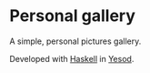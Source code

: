 # Personal gallery

A simple, personal pictures gallery.

Developed with [Haskell](https://www.haskell.org/) in [Yesod](http://www.yesodweb.com/).
